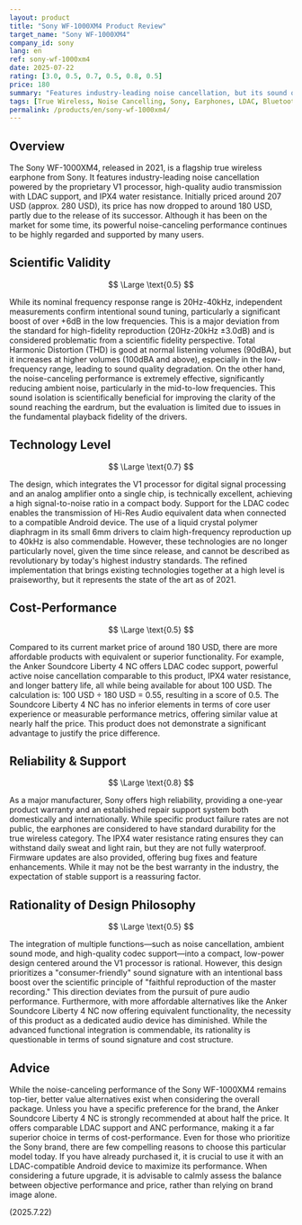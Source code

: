 ```yaml
---
layout: product
title: "Sony WF-1000XM4 Product Review"
target_name: "Sony WF-1000XM4"
company_id: sony
lang: en
ref: sony-wf-1000xm4
date: 2025-07-22
rating: [3.0, 0.5, 0.7, 0.5, 0.8, 0.5]
price: 180
summary: "Features industry-leading noise cancellation, but its sound quality deviates from neutral, and the emergence of cheaper, equally capable alternatives limits its cost-performance."
tags: [True Wireless, Noise Cancelling, Sony, Earphones, LDAC, Bluetooth]
permalink: /products/en/sony-wf-1000xm4/
---
```


## Overview

The Sony WF-1000XM4, released in 2021, is a flagship true wireless earphone from Sony. It features industry-leading noise cancellation powered by the proprietary V1 processor, high-quality audio transmission with LDAC support, and IPX4 water resistance. Initially priced around 207 USD (approx. 280 USD), its price has now dropped to around 180 USD, partly due to the release of its successor. Although it has been on the market for some time, its powerful noise-canceling performance continues to be highly regarded and supported by many users.

## Scientific Validity

$$ \Large \text{0.5} $$

While its nominal frequency response range is 20Hz-40kHz, independent measurements confirm intentional sound tuning, particularly a significant boost of over +6dB in the low frequencies. This is a major deviation from the standard for high-fidelity reproduction (20Hz-20kHz ±3.0dB) and is considered problematic from a scientific fidelity perspective. Total Harmonic Distortion (THD) is good at normal listening volumes (90dBA), but it increases at higher volumes (100dBA and above), especially in the low-frequency range, leading to sound quality degradation. On the other hand, the noise-canceling performance is extremely effective, significantly reducing ambient noise, particularly in the mid-to-low frequencies. This sound isolation is scientifically beneficial for improving the clarity of the sound reaching the eardrum, but the evaluation is limited due to issues in the fundamental playback fidelity of the drivers.

## Technology Level

$$ \Large \text{0.7} $$

The design, which integrates the V1 processor for digital signal processing and an analog amplifier onto a single chip, is technically excellent, achieving a high signal-to-noise ratio in a compact body. Support for the LDAC codec enables the transmission of Hi-Res Audio equivalent data when connected to a compatible Android device. The use of a liquid crystal polymer diaphragm in its small 6mm drivers to claim high-frequency reproduction up to 40kHz is also commendable. However, these technologies are no longer particularly novel, given the time since release, and cannot be described as revolutionary by today's highest industry standards. The refined implementation that brings existing technologies together at a high level is praiseworthy, but it represents the state of the art as of 2021.

## Cost-Performance

$$ \Large \text{0.5} $$

Compared to its current market price of around 180 USD, there are more affordable products with equivalent or superior functionality. For example, the Anker Soundcore Liberty 4 NC offers LDAC codec support, powerful active noise cancellation comparable to this product, IPX4 water resistance, and longer battery life, all while being available for about 100 USD. The calculation is: 100 USD ÷ 180 USD = 0.55, resulting in a score of 0.5. The Soundcore Liberty 4 NC has no inferior elements in terms of core user experience or measurable performance metrics, offering similar value at nearly half the price. This product does not demonstrate a significant advantage to justify the price difference.

## Reliability & Support

$$ \Large \text{0.8} $$

As a major manufacturer, Sony offers high reliability, providing a one-year product warranty and an established repair support system both domestically and internationally. While specific product failure rates are not public, the earphones are considered to have standard durability for the true wireless category. The IPX4 water resistance rating ensures they can withstand daily sweat and light rain, but they are not fully waterproof. Firmware updates are also provided, offering bug fixes and feature enhancements. While it may not be the best warranty in the industry, the expectation of stable support is a reassuring factor.

## Rationality of Design Philosophy

$$ \Large \text{0.5} $$

The integration of multiple functions—such as noise cancellation, ambient sound mode, and high-quality codec support—into a compact, low-power design centered around the V1 processor is rational. However, this design prioritizes a "consumer-friendly" sound signature with an intentional bass boost over the scientific principle of "faithful reproduction of the master recording." This direction deviates from the pursuit of pure audio performance. Furthermore, with more affordable alternatives like the Anker Soundcore Liberty 4 NC now offering equivalent functionality, the necessity of this product as a dedicated audio device has diminished. While the advanced functional integration is commendable, its rationality is questionable in terms of sound signature and cost structure.

## Advice

While the noise-canceling performance of the Sony WF-1000XM4 remains top-tier, better value alternatives exist when considering the overall package. Unless you have a specific preference for the brand, the Anker Soundcore Liberty 4 NC is strongly recommended at about half the price. It offers comparable LDAC support and ANC performance, making it a far superior choice in terms of cost-performance. Even for those who prioritize the Sony brand, there are few compelling reasons to choose this particular model today. If you have already purchased it, it is crucial to use it with an LDAC-compatible Android device to maximize its performance. When considering a future upgrade, it is advisable to calmly assess the balance between objective performance and price, rather than relying on brand image alone.

(2025.7.22)
